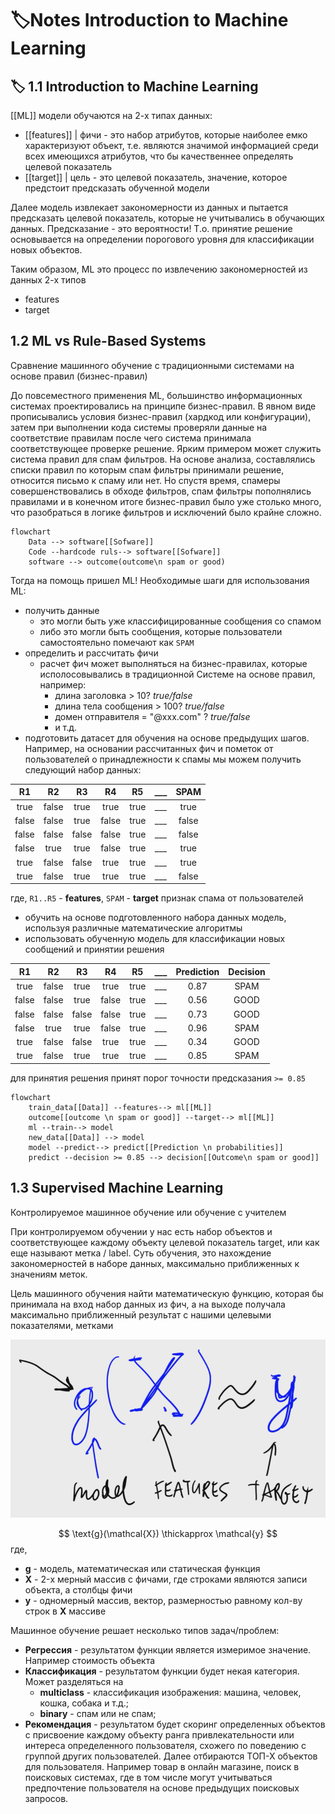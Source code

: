 # 🏷Notes Introduction to Machine Learning

## 🏷 1.1 Introduction to Machine Learning

[[ML]] модели обучаются на 2-х типах данных:

- [[features]] | фичи - это набор атрибутов, которые наиболее емко характеризуют объект, т.е. являются значимой информацией среди всех имеющихся атрибутов, что бы качественнее определять целевой показатель
- [[target]] | цель - это целевой показатель, значение, которое предстоит предсказать обученной модели

Далее модель извлекает закономерности из данных и пытается предсказать целевой показатель, которые не учитывались в обучающих данных. Предсказание - это вероятности! Т.о. принятие решение основывается на определении порогового уровня для классификации новых объектов.

Таким образом, ML это процесс по извлечению закономерностей из данных 2-х типов

- features
- target

## 1.2 ML vs Rule-Based Systems

Сравнение машинного обучение с традиционными системами на основе правил (бизнес-правил)

До повсеместного применения ML, большинство информационных системах проектировались на принципе бизнес-правил. В явном виде прописывались условия бизнес-правил (хардкод или конфигурации), затем при выполнении кода системы проверяли данные на соответствие правилам после чего система принимала соответствующее проверке решение.
Ярким примером может служить система правил для спам фильтров. На основе анализа, составлялись списки правил по которым спам фильтры принимали решение, относится письмо к спаму или нет. Но спустя время, спамеры совершенствовались в обходе фильтров, спам фильтры пополнялись правилами и в конечном итоге бизнес-правил было уже столько много, что разобраться в логике фильтров и исключений было крайне сложно.

```mermaid
flowchart
	Data --> software[[Sofware]]
	Code --hardcode ruls--> software[[Sofware]]
	software --> outcome(outcome\n spam or good)
```

Тогда на помощь пришел ML!
Необходимые шаги для использования ML:

- получить данные
  - это могли быть уже классифицированные сообщения со спамом
  - либо это могли быть сообщения, которые пользователи самостоятельно помечают как `SPAM`
- определить и рассчитать фичи
  - расчет фич может выполняться на бизнес-правилах, которые исполосовывались в традиционной Системе на основе правил, например:
    - длина заголовка > 10? _true/false_
    - длина тела сообщения > 100? _true/false_
    - домен отправителя = "@xxx.com" ? _true/false_
    - и т.д.
- подготовить датасет для обучения на основе предыдущих шагов. Например, на основании рассчитанных фич и пометок от пользователей о принадлежности к спамы мы можем получить следующий набор данных:

|  R1   |  R2   |  R3   |  R4   |  R5   |  ___  | SPAM  |
| :---: | :---: | :---: | :---: | :---: | :---: | :---: |
| true  | false | true  | true  | true  |  ___  | true  |
| false | false | true  | false | true  |  ___  | false |
| false | false | false | false | true  |  ___  | false |
| false | true  | true  | false | true  |  ___  | true  |
| true  | false | false | true  | true  |  ___  | true  |
| true  | false | true  | true  | true  |  ___  | false |

где, `R1..R5` - **features**, `SPAM` - **target** признак спама от пользователей

- обучить на основе подготовленного набора данных модель, используя различные математические алгоритмы
- использовать обученную модель для классификации новых сообщений и принятии решения

|  R1   |  R2   |  R3   |  R4   |  R5   |  ___  | Prediction | Decision |
| :---: | :---: | :---: | :---: | :---: | :---: | :--------: | :------: |
| true  | false | true  | true  | true  |  ___  |    0.87    |   SPAM   |
| false | false | true  | false | true  |  ___  |    0.56    |   GOOD   |
| false | false | false | false | true  |  ___  |    0.73    |   GOOD   |
| false | true  | true  | false | true  |  ___  |    0.96    |   SPAM   |
| true  | false | false | true  | true  |  ___  |    0.34    |   GOOD   |
| true  | false | true  | true  | true  |  ___  |    0.85    |   SPAM   |

для принятия решения принят порог точности предсказания `>= 0.85`

```mermaid
flowchart
	train_data[[Data]] --features--> ml[[ML]]
	outcome[[outcome \n spam or good]] --target--> ml[[ML]]
	ml --train--> model
	new_data[[Data]] --> model
	model --predict--> predict[[Prediction \n probabilities]]
	predict --decision >= 0.85 --> decision[[Outcome\n spam or good]]
```

## 1.3 Supervised Machine Learning

Контролируемое машинное обучение или обучение с учителем

При контролируемом обучении у нас есть набор объектов и соответствующее каждому объекту целевой показатель target, или как еще называют метка / label. Суть обучения, это нахождение закономерностей в наборе данных, максимально приближенных к значениям меток.

Цель машинного обучения найти математическую функцию, которая бы принимала на вход набор данных из фич, а на выходе получала максимально приближенный результат с нашими целевыми показателями, метками

![alt](Pasted%20image%2020220911215310.png)

$$ \text{g}(\mathcal{X}) \thickapprox \mathcal{y} $$
где,
- **g** - модель, математическая или статическая функция
- **X** - 2-х мерный массив с фичами, где строками являются записи объекта, а столбцы фичи
- **y** - одномерный массив, вектор, размерностью равному кол-ву строк в **X** массиве

Машинное обучение решает несколько типов задач/проблем:
- **Регрессия** - результатом функции является измеримое значение. Например стоимость объекта
- **Классификация** - результатом функции будет некая категория. Может разделяться на
	- **multiclass** - классификация изображения: машина, человек, кошка, собака и т.д.;
	- **binary** - спам или не спам;
- **Рекомендация** - результатом будет скоринг определенных объектов с присвоение каждому объекту ранга привлекательности или интереса определенного пользователя, схожего по поведению с группой других пользователей. Далее отбираются ТОП-Х объектов для пользователя. Например товар в онлайн магазине, поиск в поисковых системах, где в том числе могут учитываться предпочтение пользователя на основе предыдущих поисковых запросов.
